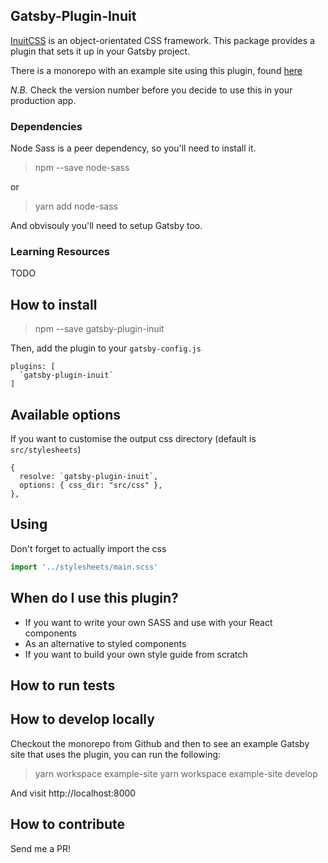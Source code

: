 ## Gatsby-Plugin-Inuit

[InuitCSS](https://github.com/inuitcss/inuitcss) is an object-orientated CSS framework. This package provides a plugin that sets it up in your Gatsby project. 

There is a monorepo with an example site using this plugin, found [here](https://github.com/dmgarland/gatsby-plugin-inuit)

*N.B.* Check the version number before you decide to use this in your production app.

### Dependencies

Node Sass is a peer dependency, so you'll need to install it.

> npm --save node-sass

or 

> yarn add node-sass

And obvisouly you'll need to setup Gatsby too.

### Learning Resources 

TODO

## How to install

> npm --save gatsby-plugin-inuit

Then, add the plugin to your `gatsby-config.js`

```
plugins: [
  `gatsby-plugin-inuit`
]
```
    
## Available options

If you want to customise the output css directory (default is `src/stylesheets`)

```
{
  resolve: `gatsby-plugin-inuit`,
  options: { css_dir: "src/css" },
},
```

## Using


Don't forget to actually import the css

```javascript
import '../stylesheets/main.scss'
```

## When do I use this plugin?

* If you want to write your own SASS and use with your React components
* As an alternative to styled components
* If you want to build your own style guide from scratch

## How to run tests

## How to develop locally

Checkout the monorepo from Github and then to see an example Gatsby site that uses the plugin, you can run the following:

> yarn workspace example-site 
> yarn workspace example-site develop

And visit http://localhost:8000 

## How to contribute

Send me a PR!
